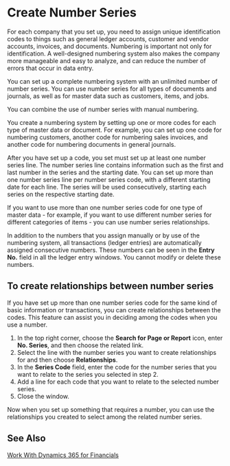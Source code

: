 <properties
	pageTitle="Create Number Series | Financials"
        description="Learn how to create new number series."
        services="project-madeira"
        documentationCenter=""
        authors="SusanneWindfeldPedersen"
/>
<tags
    ms.service="project-madeira"
    ms.topic="article"
    ms.devlang="na"
    ms.tgt_pltfrm="na"
    ms.workload="na"
    ms.date="05/12/2016"
    ms.author="SusanneWindfeldPedersen" />

# Create Number Series

For each company that you set up, you need to assign unique identification codes to things such as general ledger accounts, customer and vendor accounts, invoices, and documents. Numbering is important not only for identification. A well-designed numbering system also makes the company more manageable and easy to analyze, and can reduce the number of errors that occur in data entry.

You can set up a complete numbering system with an unlimited number of number series. You can use number series for all types of documents and journals, as well as for master data such as customers, items, and jobs.

You can combine the use of number series with manual numbering.

You create a numbering system by setting up one or more codes for each type of master data or document. For example, you can set up one code for numbering customers, another code for numbering sales invoices, and another code for numbering documents in general journals.

After you have set up a code, you set must set up at least one number series line. The number series line contains information such as the first and last number in the series and the starting date. You can set up more than one number series line per number series code, with a different starting date for each line. The series will be used consecutively, starting each series on the respective starting date.

If you want to use more than one number series code for one type of master data - for example, if you want to use different number series for different categories of items - you can use number series relationships.

In addition to the numbers that you assign manually or by use of the numbering system, all transactions (ledger entries) are automatically assigned consecutive numbers. These numbers can be seen in the **Entry No.** field in all the ledger entry windows. You cannot modify or delete these numbers.

## To create relationships between number series
If you have set up more than one number series code for the same kind of basic information or transactions, you can create relationships between the codes. This feature can assist you in deciding among the codes when you use a number.

1. In the top right corner, choose the **Search for Page or Report** icon, enter **No. Series**, and then choose the related link.
2. Select the line with the number series you want to create relationships for and then choose **Relationships**.
3. In the **Series Code** field, enter the code for the number series that you want to relate to the series you selected in step 2.
4. Add a line for each code that you want to relate to the selected number series.
5. Close the window.

Now when you set up something that requires a number, you can use the relationships you created to select among the related number series.

## See Also
[Work With Dynamics 365 for Financials](ui-work-product.md)
